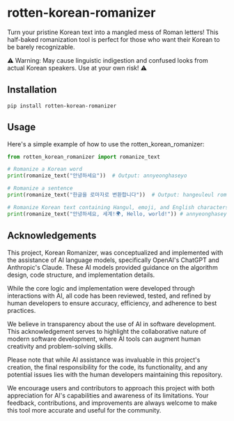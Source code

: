 # rotten-korean-romanizer
Turn your pristine Korean text into a mangled mess of Roman letters! This half-baked romanization tool is perfect for those who want their Korean to be barely recognizable. 

⚠️ Warning: May cause linguistic indigestion and confused looks from actual Korean speakers. Use at your own risk! ⚠️

## Installation

```
pip install rotten-korean-romanizer
```

## Usage

Here's a simple example of how to use the rotten_korean_romanizer:

```python
from rotten_korean_romanizer import romanize_text

# Romanize a Korean word
print(romanize_text("안녕하세요"))  # Output: annyeonghaseyo

# Romanize a sentence
print(romanize_text("한글을 로마자로 변환합니다"))  # Output: hangeuleul romajaro byeonhwanhabnida

# Romanize Korean text containing Hangul, emoji, and English characters
print(romanize_text("안녕하세요, 세계!🌍, Hello, world!")) # annyeonghaseyo, segye!🌍, Hello, world!
```

## Acknowledgements

This project, Korean Romanizer, was conceptualized and implemented with the assistance of AI language models, specifically OpenAI's ChatGPT and Anthropic's Claude. These AI models provided guidance on the algorithm design, code structure, and implementation details.

While the core logic and implementation were developed through interactions with AI, all code has been reviewed, tested, and refined by human developers to ensure accuracy, efficiency, and adherence to best practices.

We believe in transparency about the use of AI in software development. This acknowledgement serves to highlight the collaborative nature of modern software development, where AI tools can augment human creativity and problem-solving skills.

Please note that while AI assistance was invaluable in this project's creation, the final responsibility for the code, its functionality, and any potential issues lies with the human developers maintaining this repository.

We encourage users and contributors to approach this project with both appreciation for AI's capabilities and awareness of its limitations. Your feedback, contributions, and improvements are always welcome to make this tool more accurate and useful for the community.